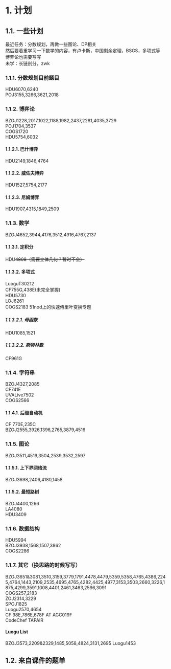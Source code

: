 # 1. 计划
## 1.1. 一些计划
最近任务：分数规划，再做一些图论、DP相关  
然后要着重学习一下数学的内容，有卢卡斯，中国剩余定理，BSGS，多项式等  
博弈论也需要写写  
未学：长链剖分，zwk

### 1.1.1. 分数规划目前题目  
HDU6070,6240  
POJ3155,3266,3621,2018

### 1.1.2. 博弈论 
BZOJ1228,2017,1022,1188,1982,2437,2281,4035,3729  
POJ1704,3537  
COGS1720  
HDU5754,6032
#### 1.1.2.1. 巴什博弈
HDU2149,1846,4764
#### 1.1.2.2. 威佐夫博弈
HDU1527,5754,2177
#### 1.1.2.3. 尼姆博弈
HDU1907,4315,1849,2509

### 1.1.3. 数学  
BZOJ4652,3944,4176,3512,4916,4767,2137
#### 1.1.3.1. 定积分
HDU~~4808（需要立体几何？暂时不会）~~
#### 1.1.3.2. 多项式
LuoguT30212  
CF755G,438E(未完全掌握)  
HDU5730  
LOJ6261  
COGS2183
51nod上的快速傅里叶变换专题
##### 1.1.3.2.1. 母函数
HDU1085,1521
##### 1.1.3.2.2. 斯特林数
CF961G

### 1.1.4. 字符串
BZOJ4327,2085  
CF741E  
UVALive7502  
COGS2566
#### 1.1.4.1. 后缀自动机
CF 770E,235C  
BZOJ2555,3926,1396,2765,3879,4516

### 1.1.5. 图论
BZOJ3511,4519,3504,2539,3532,2597
#### 1.1.5.1. 上下界网络流 
BZOJ3698,2406,4180,1458
#### 1.1.5.2. 最短路树
BZOJ4400,1266  
LA4080  
HDU3409

### 1.1.6. 数据结构
HDU5994  
BZOJ3938,1568,1507,3862  
COGS2286

### 1.1.7. 其它（换思路的时候写写）  
BZOJ3651&3081,3510,3159,3779,1791,4478,4479,5359,5358,4765,4386,2245,4764,1443,2109,2535,4695,4765,4282,4425,4977,3153,3503,2660,3226,1875,4299,3591,1008,4401,2461,3463,2596,3091  
COGS257,2183  
ZOJ2314,3229  
SPOJ1825  
Luogu2570,4654  
CF 98E,786E,678F 
AT AGC019F  
CodeChef TAPAIR
#### Luogu List
BZOJ3573,2209&2329,1485,5058,4824,3131,2695
Luogu1453
## 1.2. 来自课件的题单
